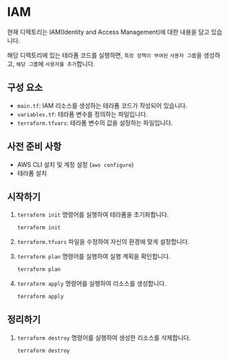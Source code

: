 # IAM

현재 디렉토리는 IAM(Identity and Access Management)에 대한 내용을 담고 있습니다.

해당 디렉토리에 있는 테라폼 코드를 실행하면, `특정 정책이 부여된` `사용자 그룹`을 생성하고, `해당 그룹`에 `사용자를 추가`합니다.

## 구성 요소

- `main.tf`: IAM 리소스를 생성하는 테라폼 코드가 작성되어 있습니다.
- `variables.tf`: 테라폼 변수를 정의하는 파일입니다.
- `terraform.tfvars`: 테라폼 변수의 값을 설정하는 파일입니다.

## 사전 준비 사항

- AWS CLI 설치 및 계정 설정 (`aws configure`)
- 테라폼 설치

## 시작하기

1. `terraform init` 명령어를 실행하여 테라폼을 초기화합니다.

    ```bash
    terraform init
    ```
2. `terraform.tfvars` 파일을 수정하여 자신의 환경에 맞게 설정합니다.
3. `terraform plan` 명령어를 실행하여 실행 계획을 확인합니다.

    ```bash
    terraform plan
    ```

4. `terraform apply` 명령어를 실행하여 리소스를 생성합니다.

    ```bash
    terraform apply
    ```

## 정리하기

1. `terraform destroy` 명령어를 실행하여 생성한 리소스를 삭제합니다.

    ```bash
    terraform destroy
    ```
